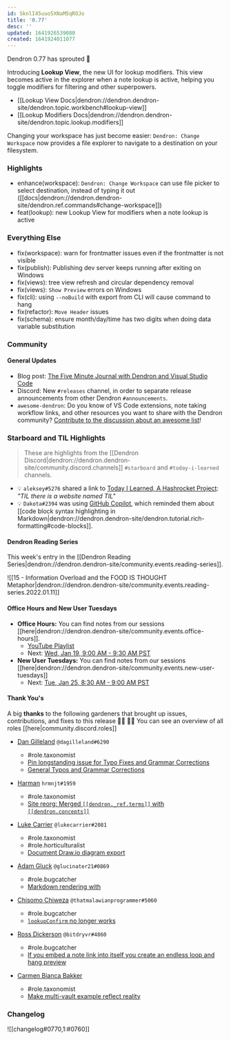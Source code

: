 ```yaml
---
id: SknlI45uuo5XNaM5qROJo
title: '0.77'
desc: ''
updated: 1641926539080
created: 1641924011077
---
```


Dendron 0.77 has sprouted  🌱

Introducing **Lookup View**, the new UI for lookup modifiers. This view becomes active in the explorer when a note lookup is active, helping you toggle modifiers for filtering and other superpowers.

- [[Lookup View Docs|dendron://dendron.dendron-site/dendron.topic.workbench#lookup-view]]
- [[Lookup Modifiers Docs|dendron://dendron.dendron-site/dendron.topic.lookup.modifiers]]

Changing your workspace has just become easier: `Dendron: Change Workspace` now provides a file explorer to navigate to a destination on your filesystem.

### Highlights
- enhance(workspace): `Dendron: Change Workspace` can use file picker to select destination, instead of typing it out ([[docs|dendron://dendron.dendron-site/dendron.ref.commands#change-workspace]])
- feat(lookup): new Lookup View for modifiers when a note lookup is active

### Everything Else
- fix(workspace): warn for frontmatter issues even if the frontmatter is not visible
- fix(publish): Publishing dev server keeps running after exiting on Windows
- fix(views): tree view refresh and circular dependency removal
- fix(views): `Show Preview` errors on Windows
- fix(cli): using `--noBuild` with export from CLI will cause command to hang
- fix(refactor): `Move Header` issues
- fix(schema): ensure month/day/time has two digits when doing data variable substitution

### Community

#### General Updates

- Blog post: [The Five Minute Journal with Dendron and Visual Studio Code](https://blog.dendron.so/notes/P1DL2uXHpKUCa7hLiFbFA/)
- Discord: New `#releases` channel, in order to separate release announcements from other Dendron `#announcements`.
- `awesome-dendron`: Do you know of VS Code extensions, note taking workflow links, and other resources you want to share with the Dendron community? [Contribute to the discussion about an awesome list](https://github.com/dendronhq/dendron/discussions/2118)!

### Starboard and TIL Highlights

> These are highlights from the [[Dendron Discord|dendron://dendron.dendron-site/community.discord.channels]] `#starboard` and `#today-i-learned` channels.

- 💡 `aleksey#5276` shared a link to [Today I Learned, A Hashrocket Project](https://til.hashrocket.com/): _"TIL there is a website named TIL"_
- 💡 `Dakota#2394` was using [GitHub Copilot](https://copilot.github.com/), which reminded them about [[code block syntax highlighting in Markdown|dendron://dendron.dendron-site/dendron.tutorial.rich-formatting#code-blocks]].

#### Dendron Reading Series

This week's entry in the [[Dendron Reading Series|dendron://dendron.dendron-site/community.events.reading-series]].

![[15 - Information Overload and the FOOD IS THOUGHT Metaphor|dendron://dendron.dendron-site/community.events.reading-series.2022.01.11]]

#### Office Hours and New User Tuesdays

- **Office Hours:** You can find notes from our sessions [[here|dendron://dendron.dendron-site/community.events.office-hours]].
    - [YouTube Playlist](https://link.dendron.so/6yPa)
    - Next: [Wed, Jan 19, 9:00 AM - 9:30 AM PST](https://lu.ma/p8w1h28c)
- **New User Tuesdays:** You can find notes from our sessions [[here|dendron://dendron.dendron-site/community.events.new-user-tuesdays]]
    - Next: [Tue, Jan 25, 8:30 AM - 9:00 AM PST](https://lu.ma/fgb2vihp)

#### Thank You's

A big **thanks** to the following gardeners that brought up issues, contributions, and fixes to this release :man_farmer: :woman_farmer: 
You can see an overview of all roles [[here|community.discord.roles]]

- [Dan Gilleland](https://github.com/dagilleland) `@dagilleland#6290`
    - #role.taxonomist
    - [Pin longstanding issue for Typo Fixes and Grammar Corrections](https://github.com/dendronhq/dendron-blog/issues/17)
    - [General Typos and Grammar Corrections](https://github.com/dendronhq/dendron-blog/issues/15)
    
- [Harman](https://github.com/hrmnjt) `hrmnjt#1959`
    - #role.taxonomist
    - [Site reorg: Merged `[[dendron._ref.terms]]` with `[[dendron.concepts]]`](https://github.com/dendronhq/dendron-site/pull/348)

- [Luke Carrier](https://github.com/LukeCarrier) `@lukecarrier#2081`
    - #role.taxonomist
    - #role.horticulturalist
    - [Document Draw.io diagram export](https://github.com/dendronhq/dendron-site/pull/352)

- [Adam Gluck](https://github.com/aglucky) `@glucinater21#0869`
  - #role.bugcatcher
  - [Markdown rendering with<br>](https://github.com/dendronhq/dendron/issues/2117)

- [Chisomo Chiweza](https://github.com/Chisomo-Chiweza) `@thatmalawianprogrammer#5060`
  - #role.bugcatcher
  - [`lookupConfirm` no longer works](https://discord.com/channels/717965437182410783/735365126227493004/930145979464814662)

- [Ross Dickerson](https://github.com/rzd-test) `@bitdryvr#4860`
  - #role.bugcatcher
  - [If you embed a note link into itself you create an endless loop and hang preview](https://github.com/dendronhq/dendron/issues/2126)

- [Carmen Bianca Bakker](https://github.com/carmenbianca)
    - #role.taxonomist
    - [Make multi-vault example reflect reality](https://github.com/dendronhq/dendron-site/pull/349)

### Changelog
![[changelog#0770,1:#0760]]